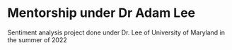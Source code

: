 # Mentorship under Dr Adam Lee
Sentiment analysis project done under Dr. Lee of University of Maryland in the summer of 2022
